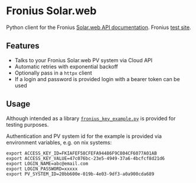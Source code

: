 # Fronius Solar.web

Python client for the Fronius [Solar.web API documentation](https://www.fronius.com/~/downloads/Solar%20Energy/User%20Information/SE_UI_API_InterfaceDocumentation_EN.pdf). 
Fronius [test site](https://api.solarweb.com/swqapi/index.html).

## Features 

- Talks to your Fronius Solar.web PV system via Cloud API
- Automatic retries with exponential backoff
- Optionally pass in a `httpx` client
- If a login and password is provided login with a bearer token can be used

## Usage

Although intended as a library [`fronius_key_example.py`](https://github.com/drc38/python-fronius-web/blob/main/examples/fronius_key_example.py) is provided for testing purposes.

Authentication and PV system id for the example is provided via environment variables, e.g. on nix systems:

```
export ACCESS_KEY_ID=FKIAFEF58CFEFA94486F9C804CF6077A01AB
export ACCESS_KEY_VALUE=47c076bc-23e5-4949-37a6-4bcfcf8d21d6
export LOGIN_NAME=abc@email.com
export LOGIN_PASSWORD=xxxxx
export PV_SYSTEM_ID=20bb600e-019b-4e03-9df3-a0a900cda689
```